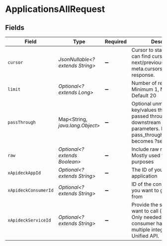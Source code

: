 # ApplicationsAllRequest


## Fields

| Field                                                                                                                                             | Type                                                                                                                                              | Required                                                                                                                                          | Description                                                                                                                                       | Example                                                                                                                                           |
| ------------------------------------------------------------------------------------------------------------------------------------------------- | ------------------------------------------------------------------------------------------------------------------------------------------------- | ------------------------------------------------------------------------------------------------------------------------------------------------- | ------------------------------------------------------------------------------------------------------------------------------------------------- | ------------------------------------------------------------------------------------------------------------------------------------------------- |
| `cursor`                                                                                                                                          | *JsonNullable<? extends String>*                                                                                                                  | :heavy_minus_sign:                                                                                                                                | Cursor to start from. You can find cursors for next/previous pages in the meta.cursors property of the response.                                  |                                                                                                                                                   |
| `limit`                                                                                                                                           | *Optional<? extends Long>*                                                                                                                        | :heavy_minus_sign:                                                                                                                                | Number of results to return. Minimum 1, Maximum 200, Default 20                                                                                   |                                                                                                                                                   |
| `passThrough`                                                                                                                                     | Map<String, *java.lang.Object*>                                                                                                                   | :heavy_minus_sign:                                                                                                                                | Optional unmapped key/values that will be passed through to downstream as query parameters. Ie: ?pass_through[search]=leads becomes ?search=leads | {<br/>"search": "San Francisco"<br/>}                                                                                                             |
| `raw`                                                                                                                                             | *Optional<? extends Boolean>*                                                                                                                     | :heavy_minus_sign:                                                                                                                                | Include raw response. Mostly used for debugging purposes                                                                                          |                                                                                                                                                   |
| `xApideckAppId`                                                                                                                                   | *Optional<? extends String>*                                                                                                                      | :heavy_minus_sign:                                                                                                                                | The ID of your Unify application                                                                                                                  |                                                                                                                                                   |
| `xApideckConsumerId`                                                                                                                              | *Optional<? extends String>*                                                                                                                      | :heavy_minus_sign:                                                                                                                                | ID of the consumer which you want to get or push data from                                                                                        |                                                                                                                                                   |
| `xApideckServiceId`                                                                                                                               | *Optional<? extends String>*                                                                                                                      | :heavy_minus_sign:                                                                                                                                | Provide the service id you want to call (e.g., pipedrive). Only needed when a consumer has activated multiple integrations for a Unified API.     |                                                                                                                                                   |